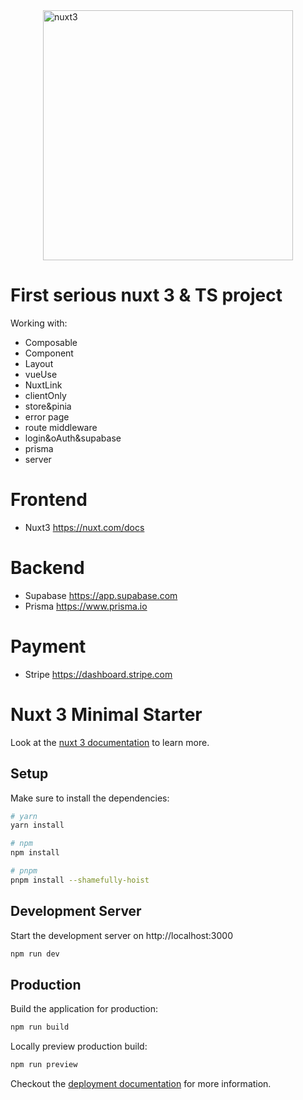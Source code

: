 <img src="https://miro.medium.com/max/1000/1*qJppTMduXXhjgU2tZt9SfQ.png" alt="nuxt3" width="400" style="display: block; margin: 0 auto;" />

# First serious nuxt 3 & TS project

Working with:
* Composable
* Component
* Layout
* vueUse
* NuxtLink
* clientOnly
* store&pinia
* error page
* route middleware
* login&oAuth&supabase
* prisma
* server

# Frontend
* Nuxt3 https://nuxt.com/docs
# Backend
* Supabase https://app.supabase.com
* Prisma https://www.prisma.io
# Payment
* Stripe https://dashboard.stripe.com


# Nuxt 3 Minimal Starter

Look at the [nuxt 3 documentation](https://v3.nuxtjs.org) to learn more.

## Setup

Make sure to install the dependencies:

```bash
# yarn
yarn install

# npm
npm install

# pnpm
pnpm install --shamefully-hoist
```

## Development Server

Start the development server on http://localhost:3000

```bash
npm run dev
```

## Production

Build the application for production:

```bash
npm run build
```

Locally preview production build:

```bash
npm run preview
```

Checkout the [deployment documentation](https://v3.nuxtjs.org/guide/deploy/presets) for more information.
